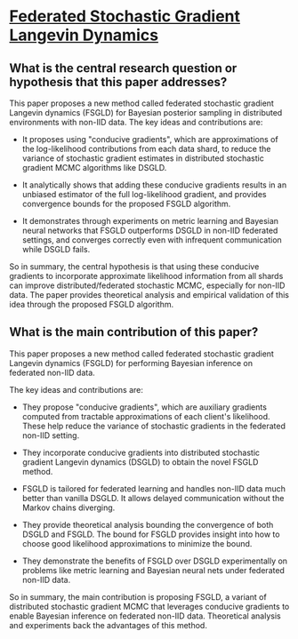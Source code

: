 # [Federated Stochastic Gradient Langevin Dynamics](https://arxiv.org/abs/2004.11231v3)

## What is the central research question or hypothesis that this paper addresses?

 This paper proposes a new method called federated stochastic gradient Langevin dynamics (FSGLD) for Bayesian posterior sampling in distributed environments with non-IID data. The key ideas and contributions are:

- It proposes using "conducive gradients", which are approximations of the log-likelihood contributions from each data shard, to reduce the variance of stochastic gradient estimates in distributed stochastic gradient MCMC algorithms like DSGLD. 

- It analytically shows that adding these conducive gradients results in an unbiased estimator of the full log-likelihood gradient, and provides convergence bounds for the proposed FSGLD algorithm.

- It demonstrates through experiments on metric learning and Bayesian neural networks that FSGLD outperforms DSGLD in non-IID federated settings, and converges correctly even with infrequent communication while DSGLD fails.

So in summary, the central hypothesis is that using these conducive gradients to incorporate approximate likelihood information from all shards can improve distributed/federated stochastic MCMC, especially for non-IID data. The paper provides theoretical analysis and empirical validation of this idea through the proposed FSGLD algorithm.


## What is the main contribution of this paper?

 This paper proposes a new method called federated stochastic gradient Langevin dynamics (FSGLD) for performing Bayesian inference on federated non-IID data. 

The key ideas and contributions are:

- They propose "conducive gradients", which are auxiliary gradients computed from tractable approximations of each client's likelihood. These help reduce the variance of stochastic gradients in the federated non-IID setting.

- They incorporate conducive gradients into distributed stochastic gradient Langevin dynamics (DSGLD) to obtain the novel FSGLD method. 

- FSGLD is tailored for federated learning and handles non-IID data much better than vanilla DSGLD. It allows delayed communication without the Markov chains diverging.

- They provide theoretical analysis bounding the convergence of both DSGLD and FSGLD. The bound for FSGLD provides insight into how to choose good likelihood approximations to minimize the bound.

- They demonstrate the benefits of FSGLD over DSGLD experimentally on problems like metric learning and Bayesian neural nets under federated non-IID data.

So in summary, the main contribution is proposing FSGLD, a variant of distributed stochastic gradient MCMC that leverages conducive gradients to enable Bayesian inference on federated non-IID data. Theoretical analysis and experiments back the advantages of this method.
